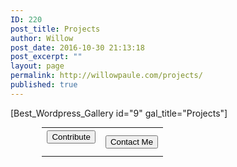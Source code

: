 ```yaml
---
ID: 220
post_title: Projects
author: Willow
post_date: 2016-10-30 21:13:18
post_excerpt: ""
layout: page
permalink: http://willowpaule.com/projects/
published: true
---
```

[Best_Wordpress_Gallery id="9" gal_title="Projects"]


<div style="width: 80%; margin: 0 auto; margin-top: 0px;">
<table style="margin-top: 0px;">
<tr>
<th><form action="https://www.paypal.com/cgi-bin/webscr" method="post" target="_blank"><input name="cmd" type="hidden" value="_s-xclick" /><input name="hosted_button_id" type="hidden" value="E3ATMCWXJ4WUU" /><input style="display: none; margin: 0 auto;" alt="PayPal - The safer, easier way to pay online!" name="submit" src="" type="image" /><button class="btn-lg">Contribute</button>
</form></th>
<th><a href="http://willowpaule.com/contact/"><button class="btn-lg">Contact Me</button></a></th>
</tr>
</table>
</div>

<!---->
<!--<th><a href="http://willowpaule.com/store/"><button class="btn-lg">Shop</button></a></th>
-->